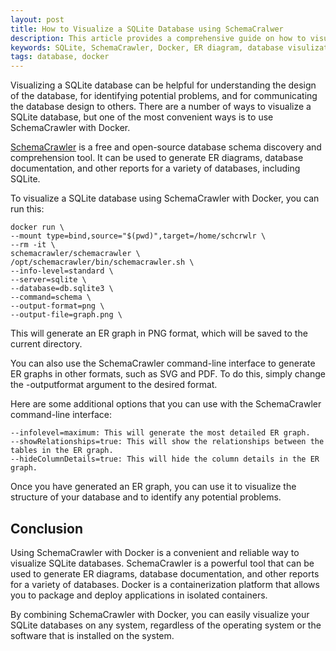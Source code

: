```yaml
---
layout: post
title: How to Visualize a SQLite Database using SchemaCralwer
description: This article provides a comprehensive guide on how to visualize a SQLite database using SchemaCrawler with Docker. SchemaCrawler is a powerful database schema discovery and comprehension tool that can be used to generate ER diagrams, database documentation, and other reports for a variety of databases, including SQLite. 
keywords: SQLite, SchemaCrawler, Docker, ER diagram, database visulization, Django, db.sqlite3
tags: database, docker
---
```


Visualizing a SQLite database can be helpful for understanding the
design of the database, for identifying potential problems, and for
communicating the database design to others. There are a number of ways
to visualize a SQLite database, but one of the most convenient ways is
to use SchemaCrawler with Docker.

[SchemaCrawler](https://www.schemacrawler.com/index.html) is a free and
open-source database schema discovery and comprehension tool. It can be
used to generate ER diagrams, database documentation, and other reports
for a variety of databases, including SQLite.

To visualize a SQLite database using SchemaCrawler with Docker, you can
run this:

``` {.bash}
docker run \      
--mount type=bind,source="$(pwd)",target=/home/schcrwlr \
--rm -it \
schemacrawler/schemacrawler \
/opt/schemacrawler/bin/schemacrawler.sh \
--info-level=standard \   
--server=sqlite \
--database=db.sqlite3 \
--command=schema \
--output-format=png \
--output-file=graph.png \
```

This will generate an ER graph in PNG format, which will be saved to the
current directory.

You can also use the SchemaCrawler command-line interface to generate ER
graphs in other formats, such as SVG and PDF. To do this, simply change
the -outputformat argument to the desired format.

Here are some additional options that you can use with the SchemaCrawler
command-line interface:

    --infolevel=maximum: This will generate the most detailed ER graph.
    --showRelationships=true: This will show the relationships between the tables in the ER graph.
    --hideColumnDetails=true: This will hide the column details in the ER graph.

Once you have generated an ER graph, you can use it to visualize the
structure of your database and to identify any potential problems.

## Conclusion

Using SchemaCrawler with Docker is a convenient and reliable way to
visualize SQLite databases. SchemaCrawler is a powerful tool that can be
used to generate ER diagrams, database documentation, and other reports
for a variety of databases. Docker is a containerization platform that
allows you to package and deploy applications in isolated containers.

By combining SchemaCrawler with Docker, you can easily visualize your
SQLite databases on any system, regardless of the operating system or
the software that is installed on the system.
